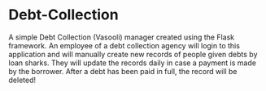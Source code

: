 # Debt-Collection
A simple Debt Collection (Vasooli) manager created using the Flask framework.
An employee of a debt collection agency will login to this application and will manually create new records of people given debts by loan sharks.
They will update the records daily in case a payment is made by the borrower. 
After a debt has been paid in full, the record will be deleted!
